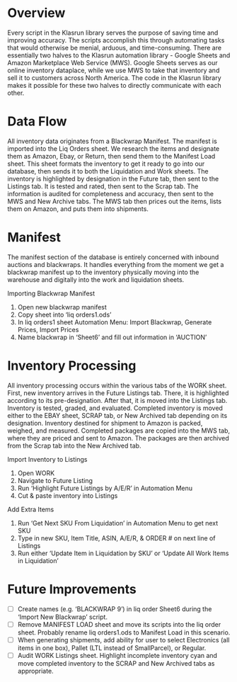# Overview
Every script in the Klasrun library serves the purpose of saving time and improving accuracy. The scripts accomplish this through automating tasks that would otherwise be menial, arduous, and time-consuming. There are essentially two halves to the Klasrun automation library - Google Sheets and Amazon Marketplace Web Service (MWS). Google Sheets serves as our online inventory dataplace, while we use MWS to take that inventory and sell it to customers across North America. The code in the Klasrun library makes it possible for these two halves to directly communicate with each other.

# Data Flow
All inventory data originates from a Blackwrap Manifest.  The manifest is imported into the Liq Orders sheet. We research the items and designate them as Amazon, Ebay, or Return, then send them to the Manifest Load sheet. This sheet formats the inventory to get it ready to go into our database, then sends it to both the Liquidation and Work sheets. The inventory is highlighted by designation in the Future tab, then sent to the Listings tab. It is tested and rated, then sent to the Scrap tab. The information is audited for completeness and accuracy, then sent to the MWS and New Archive tabs. The MWS tab then prices out the items, lists them on Amazon, and puts them into shipments.

# Manifest
The manifest section of the database is entirely concerned with inbound auctions and blackwraps. It handles everything from the moment we get a blackwrap manifest up to the inventory physically moving into the warehouse and digitally into the work and liquidation sheets.

Importing Blackwrap Manifest
1. Open new blackwrap manifest
2. Copy sheet into ‘liq orders1.ods’
3. In liq orders1 sheet Automation Menu: Import Blackwrap, Generate Prices, Import Prices
4. Name blackwrap in ‘Sheet6’ and fill out information in ‘AUCTION’

# Inventory Processing
All inventory processing occurs within the various tabs of the WORK sheet. First, new inventory arrives in the Future Listings tab. There, it is highlighted according to its pre-designation. After that, it is moved into the Listings tab. Inventory is tested, graded, and evaluated. Completed inventory is moved either to the EBAY sheet, SCRAP tab, or New Archived tab depending on its designation. Inventory destined for shipment to Amazon is packed, weighed, and measured. Completed packages are copied into the MWS tab, where they are priced and sent to Amazon. The packages are then archived from the Scrap tab into the New Archived tab.

Import Inventory to Listings
1. Open WORK
2. Navigate to Future Listing
3. Run ‘Highlight Future Listings by A/E/R’ in Automation Menu
4. Cut & paste inventory into Listings

Add Extra Items
1. Run ‘Get Next SKU From Liquidation’ in Automation Menu to get next SKU
2. Type in new SKU, Item Title, ASIN, A/E/R, & ORDER # on next line of Listings
3. Run either ‘Update Item in Liquidation by SKU’ or ‘Update All Work Items in Liquidation’


# Future Improvements
- [ ] Create names (e.g. ‘BLACKWRAP 9’) in liq order Sheet6 during the ‘Import New Blackwrap’ script.
- [ ] Remove MANIFEST LOAD sheet and move its scripts into the liq order sheet. Probably rename liq orders1.ods to Manifest Load in this scenario.
- [ ] When generating shipments, add ability for user to select Electronics (all items in one box), Pallet (LTL instead of SmallParcel), or Regular.
- [ ] Audit WORK Listings sheet. Highlight incomplete inventory cyan and move completed inventory to the SCRAP and New Archived tabs as appropriate.
